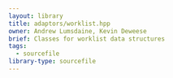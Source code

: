 ```yaml
---
layout: library
title: adaptors/worklist.hpp
owner: Andrew Lumsdaine, Kevin Deweese
brief: Classes for worklist data structures
tags:
  - sourcefile
library-type: sourcefile
---
```


```{index} worklist.hpp
```

